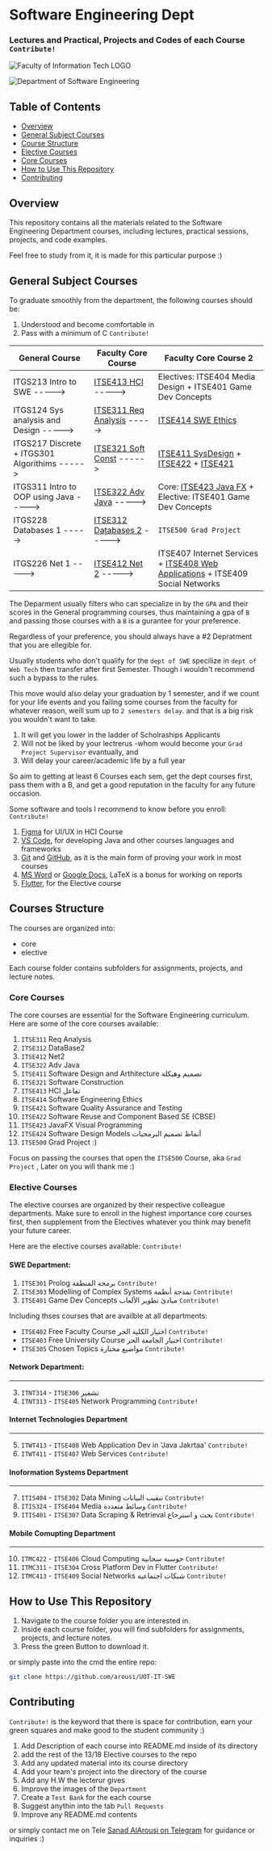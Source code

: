 # Software Engineering Dept
### Lectures and Practical, Projects and Codes of each Course `Contribute!`

![Faculty of Information Tech LOGO](Faculty_logo_transp.png)

![Department of Software Engineering](SWE_Dept_logo_transp.png) 

## Table of Contents
- [Overview](#overview)
- [General Subject Courses](#general-subject-courses)
- [Course Structure](#courses-structure)
- [Elective Courses](#elective-courses)
- [Core Courses](#core-courses)
- [How to Use This Repository](#how-to-use-this-repository)
- [Contributing](#contributing)

## Overview
This repository contains all the materials related to the Software Engineering Department courses, including lectures, practical sessions, projects, and code examples.

Feel free to study from it, it is made for this particular purpose :)

## General Subject Courses
To graduate smoothly from the department, the following courses should be:

1. Understood and become comfortable in
2. Pass with a minimum of C
`Contribute!`

| General Course                                 | Faculty Core Course                 | Faculty Core Course 2
| ---------------------------------------------- | ---------------------------- | --------------------
| ITGS213 Intro to SWE ----->                     | [ITSE413 HCI](https://github.com/arousi/UOT-IT-SWE/tree/main/ITSE413_HCI_%D8%AA%D9%81%D8%A7%D8%B9%D9%84) ----->              | Electives: ITSE404 Media Design + ITSE401 Game Dev Concepts
| ITGS124 Sys analysis and Design ----->          | [ITSE311 Req Analysis](https://github.com/arousi/UOT-IT-SWE/tree/main/ITSE311_Req_Analy) ----->     | [ITSE414 SWE Ethics](https://github.com/arousi/UOT-IT-SWE/tree/main/ITSE414%20%D8%A3%D8%AE%D9%84%D8%A7%D9%82%D9%8A%D8%A7%D8%AA)
| ITGS217 Discrete + ITGS301 Algorithims ----->     | [ITSE321 Soft Const](https://github.com/arousi/UOT-IT-SWE/tree/main/ITSE321_Soft_Const) ----->      | [ITSE411 SysDesign](https://github.com/arousi/UOT-IT-SWE/tree/main/ITSE411%20%D8%AA%D8%B5%D9%85%D9%8A%D9%85%20%D9%88%D9%87%D9%8A%D9%83%D9%84%D8%A9) + [ITSE422](https://github.com/arousi/UOT-IT-SWE/tree/main/ITSE422%20Re%20use) + [ITSE421](https://github.com/arousi/UOT-IT-SWE/tree/main/ITSE421%20%D8%AC%D9%88%D8%AF%D8%A9)
| ITGS311 Intro to OOP using Java ----->           | [ITSE322 Adv Java](https://github.com/arousi/UOT-IT-SWE/tree/main/ITSE322_Adv_Java) ----->         | Core: [ITSE423 Java FX](https://github.com/arousi/UOT-IT-SWE/tree/main/ITSE423_Java_FX) + Elective: ITSE401 Game Dev Concepts
| ITGS228 Databases 1 ----->                        | [ITSE312 Databases 2](https://github.com/arousi/UOT-IT-SWE/tree/main/ITSE312_DataBase2) ----->      | `ITSE500 Grad Project` 
| ITGS226 Net 1 ----->                            | [ITSE412 Net 2](https://github.com/arousi/UOT-IT-SWE/tree/main/ITSE412_Net2) ----->            | ITSE407 Internet Services + [ITSE408 Web Applications](https://github.com/arousi/UOT-IT-SWE/tree/main/Elective/Web%20Tech/ITWT413%20-%20ITSE408%20Web%20Application%20Dev) + ITSE409 Social Networks



The Deparment usually filters who can specialize in by the `GPA` and their scores in the General programming courses, thus maintaining a gpa of `B` and passing those courses with a `B` is a gurantee for your preference.

Regardless of your preference, you should always have a #2 Depratment that you are ellegible for.

Usually students who don't qualify for the `dept of SWE` specilize in `dept of Web Tech` then transfer after first Semester. Though i wouldn't recommend such a bypass to the rules.

This move would also delay your graduation by 1 semester, and if we count for your life events and you failing some courses from the faculty for whatever reason, weill sum up to `2 semesters delay`. and that is a big risk you wouldn't want to take.
1. It will get you lower in the ladder of Scholraships Applicants
2. Will not be liked by your lectrerus -whom would become your `Grad Project Supervisor` evantually, and
3. Will delay your career/academic life by a full year

So aim to getting at least 6 Courses each sem, get the dept courses first, pass them with a B, and get a good reputation in the faculty for any future occasion.

Some software and tools I recommend to know before you enroll: `Contribute!`
1. [Figma](https://www.figma.com/) for UI/UX in HCI Course
2. [VS Code](https://code.visualstudio.com/), for developing Java and other courses languages and frameworks
3. [Git](https://git-scm.com/) and [GitHub](https://github.com/), as it is the main form of proving your work in most courses
4. [MS Word](https://www.microsoft.com/en-us/microsoft-365/word) or [Google Docs](https://www.google.com/docs/about/), LaTeX is a bonus for working on reports
5. [Flutter](https://flutter.dev/), for the Elective course

## Courses Structure
The courses are organized into:
- core
- elective 

Each course folder contains subfolders for assignments, projects, and lecture notes.

### Core Courses
The core courses are essential for the Software Engineering curriculum. Here are some of the core courses available:
1. `ITSE311` Req Analysis
2. `ITSE312` DataBase2
3. `ITSE412` Net2
4. `ITSE322` Adv Java
5. `ITSE411` Software Design and Arthitecture تصميم وهيكلة
6. `ITSE321` Software Construction
7. `ITSE413` HCI تفاعل
8. `ITSE414` Software Engineering Ethics
9. `ITSE421` Software Quality Assurance and Testing
10. `ITSE422` Software Reuse and Component Based SE (CBSE)
11. `ITSE423` JavaFX Visual Programming
12. `ITSE424` Software Design Models أنماط تصميم البرمجيات
13. `ITSE500` Grad Project :)

Focus on passing the courses that open the `ITSE500` Course, aka `Grad Project` , Later on you will thank me :)

### Elective Courses
The elective courses are organized by their respective colleague departments. Make sure to enroll in the highest importance core courses first, then supplement from the Electives whatever you think may benefit your future career.

 Here are the elective courses available:
`Contribute!`
#### SWE Department:
1. `ITSE301` Prolog برمجة المنطقة `Contribute!`
2. `ITSE303` Modelling of Complex Systems نمذجة أنظمة `Contribute!`
3. `ITSE401` Game Dev Concepts مبادئ تطوير الألعاب `Contribute!`

Including thses courses that are availble at all departments:
- `ITSE402` Free Faculty Course اختيار الكلية الحر `Contribute!`
- `ITSE403` Free University Course اختيار الجامعة الحر `Contribute!`
- `ITSE305` Chosen Topics مواضيع مختارة  `Contribute!`
#### Network Department:
-------
3. `ITNT314` - `ITSE306` تشفير
4. `ITNT313` - `ITSE405` Network Programming `Contribute!`

#### Internet Technologies Department
------
5. `ITWT413` - `ITSE408` Web Application Dev in 'Java Jakrtaa' `Contribute!`
6. `ITWT411` - `ITSE407` Web Services  `Contribute!`

#### Inoformation Systems Department
------
7. `ITIS404` - `ITSE302` Data Mining تنقيب البيانات `Contribute!`
8. `ITIS324` - `ITSE404` Media وسائط متعددة `Contribute!`
9. `ITIS401` - `ITSE307` Data Scraping & Retrieval بحث و استرجاع `Contribute!`

#### Mobile Comupting Department
------
10. `ITMC422` - `ITSE406` Cloud Computing حوسبة سحابية `Contribute!`
11. `ITMC311` - `ITSE304` Cross Platform Dev in Flutter `Contribute!`
12. `ITMC413` - `ITSE409` Social Networks شبكات اجتماعية `Contribute!`


## How to Use This Repository
1. Navigate to the course folder you are interested in.
2. Inside each course folder, you will find subfolders for assignments, projects, and lecture notes.
3. Press the green Button to download it.

or simply paste into the cmd the entire repo:

```bash
git clone https://github.com/arousi/UOT-IT-SWE
```

## Contributing
`Contribute!` is the keyword that there is space for contribution, earn your green squares and make good to the student community :)
1. Add Description of each course into README.md inside of its directory
2. add the rest of the 13/18 Elective courses to the repo
2. Add any updated material into its course directory
3. Add your team's project into the directory of the course
4. Add any H.W the lecterur gives
4. Improve the images of the `Department`
5. Create a `Test Bank` for the each course
6. Suggest anythin into the tab `Pull Requests`
7. Improve any README.md contents

or simply contact me on Tele [Sanad AlArousi on Telegram](t.me/Libyachampion) for guidance or inquiries :)
